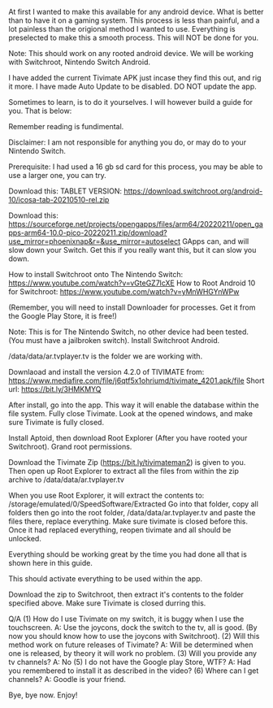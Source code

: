 At first I wanted to make this available for any android device. What is better than to have it on a gaming system.
This process is less than painful, and a lot painless than the origional method I wanted to use.
Everything is preselected to make this a smooth process. This will NOT be done for you.

Note: This should work on any rooted android device. We will be working with Switchroot, Nintendo Switch Android.

I have added the current Tivimate APK just incase they find this out, and rig it more. I have made Auto Update to be disabled. DO NOT update the app.

Sometimes to learn, is to do it yourselves. I will however build a guide for you. That is below:

Remember reading is fundimental.

Disclaimer: I am not responsible for anything you do, or may do to your Nintendo Switch.

Prerequisite:
I had used a 16 gb sd card for this process, you may be able to use a larger one, you can try.

Download this: 
TABLET VERSION: https://download.switchroot.org/android-10/icosa-tab-20210510-rel.zip

Download this: https://sourceforge.net/projects/opengapps/files/arm64/20220211/open_gapps-arm64-10.0-pico-20220211.zip/download?use_mirror=phoenixnap&r=&use_mirror=autoselect
GApps can, and will slow down your Switch. Get this if you really want this, but it can slow you down.

How to install Switchroot onto The Nintendo Switch: https://www.youtube.com/watch?v=vGteGZ7lcXE
How to Root Android 10 for Switchroot: https://www.youtube.com/watch?v=yMnWHGYnWPw

(Remember, you will need to install Downloader for processes. Get it from the Google Play Store, it is free!)

Note: This is for The Nintendo Switch, no other device had been tested. (You must have a jailbroken switch).
Install Switchroot Android.

/data/data/ar.tvplayer.tv
is the folder we are working with.


Downlaoad and install the version 4.2.0 of TIVIMATE from: 
https://www.mediafire.com/file/j6qtf5x1ohriumd/tivimate_4201.apk/file
Short url: https://bit.ly/3HMKMYQ

After install, go into the app. This way it will enable the database within the file system. Fully close Tivimate.
Look at the opened windows, and make sure Tivimate is fully closed.

Install Aptoid, then download Root Explorer (After you have rooted your Switchroot).
Grand root permissions.

Download the Tivimate Zip (https://bit.ly/tivimateman2) is given to you. Then open up Root Explorer to extract
all the files from within the zip archive to /data/data/ar.tvplayer.tv

When you use Root Explorer, it will extract the contents to: /storage/emulated/0/SpeedSoftware/Extracted
Go into that folder, copy all folders then go into the root folder, /data/data/ar.tvplayer.tv and paste the files there, replace everything. Make sure tivimate
is closed before this. Once it had replaced everything, reopen tivimate and all should be unlocked.

Everything should be working great by the time you had done all that is shown here in this guide.

This should activate everything to be used within the app.

Download the zip to Switchroot, then extract it's contents to the folder specified above. 
Make sure Tivimate is closed durring this. 

Q/A
(1) How do I use Tivimate on my switch, it is buggy when I use the touchscreen. 
A: Use the joycons, dock the switch to the tv, all is good. (By now you should know how to use the joycons with Switchroot).
(2) Will this method work on future releases of Tivimate?
A: Will be determined when one is released, by theory it will work no problem.
(3) Will you provide any tv channels?
A: No
(5) I do not have the Google play Store, WTF?
A: Had you remembered to install it as described in the video?
(6) Where can I get channels?
A: Goodle is your friend.

Bye, bye now. Enjoy!
